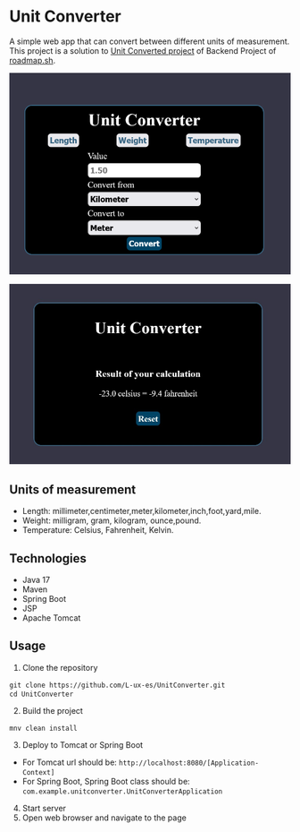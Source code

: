 # Unit Converter

A simple web app that can convert between different units of measurement. This project is a solution to [Unit Converted project](https://roadmap.sh/projects/unit-converter) of Backend Project of [roadmap.sh](https://roadmap.sh).

![Unit Converter Form](UnitConverter.png)


![Unit Converter Temperature Result](UnitConverterResult.jpg)


## Units of measurement
- Length: millimeter,centimeter,meter,kilometer,inch,foot,yard,mile.
- Weight: milligram, gram, kilogram, ounce,pound.
- Temperature: Celsius, Fahrenheit, Kelvin.


## Technologies
- Java 17
- Maven
- Spring Boot
- JSP
- Apache Tomcat

## Usage

1. Clone the repository
```
git clone https://github.com/L-ux-es/UnitConverter.git
cd UnitConverter
```
2. Build the project
```
mnv clean install
```
3. Deploy to Tomcat or Spring Boot
 - For Tomcat url should be: `http://localhost:8080/[Application-Context]`
 - For Spring Boot, Spring Boot class should be: `com.example.unitconverter.UnitConverterApplication`
4. Start server
5. Open web browser and navigate to the page



